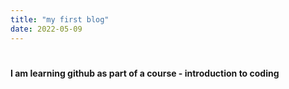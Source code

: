 ```yaml
---
title: "my first blog"
date: 2022-05-09
---
```

# <h4> I am learning github as part of a course - introduction to coding
